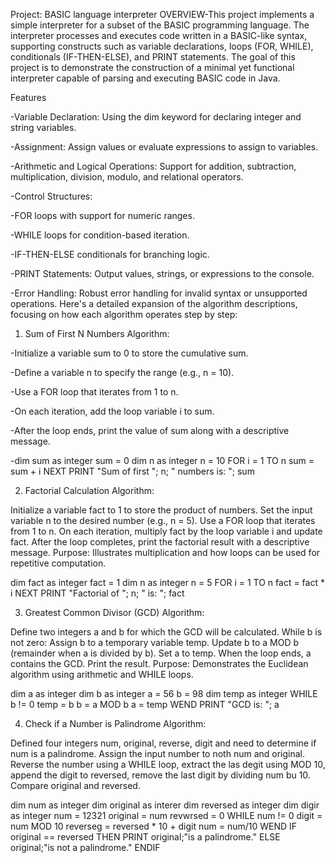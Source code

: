 Project: BASIC language interpreter
OVERVIEW-This project implements a simple interpreter for a subset of the BASIC programming language. The interpreter processes and executes code written in a BASIC-like syntax, supporting constructs such as variable declarations, loops (FOR, WHILE), conditionals (IF-THEN-ELSE), and PRINT statements. The goal of this project is to demonstrate the construction of a minimal yet functional interpreter capable of parsing and executing BASIC code in Java.


Features

-Variable Declaration: Using the dim keyword for declaring integer and string variables.

-Assignment: Assign values or evaluate expressions to assign to variables.

-Arithmetic and Logical Operations: Support for addition, subtraction, multiplication, division, modulo, and relational operators.

-Control Structures:

-FOR loops with support for numeric ranges.

-WHILE loops for condition-based iteration.

-IF-THEN-ELSE conditionals for branching logic.

-PRINT Statements: Output values, strings, or expressions to the console.

-Error Handling: Robust error handling for invalid syntax or unsupported operations.
Here's a detailed expansion of the algorithm descriptions, focusing on how each algorithm operates step by step:

1. Sum of First N Numbers
Algorithm:

-Initialize a variable sum to 0 to store the cumulative sum.

-Define a variable n to specify the range (e.g., n = 10).

-Use a FOR loop that iterates from 1 to n.

-On each iteration, add the loop variable i to sum.

-After the loop ends, print the value of sum along with a descriptive message.

-dim sum as integer
   sum = 0
    dim n as integer
     n = 10
    FOR i = 1 TO n
        sum = sum + i
    NEXT
    PRINT "Sum of first "; n; " numbers is: "; sum



2. Factorial Calculation
Algorithm:

Initialize a variable fact to 1 to store the product of numbers.
Set the input variable n to the desired number (e.g., n = 5).
Use a FOR loop that iterates from 1 to n.
On each iteration, multiply fact by the loop variable i and update fact.
After the loop completes, print the factorial result with a descriptive message.
Purpose: Illustrates multiplication and how loops can be used for repetitive computation.

dim fact as integer
    fact = 1
    dim n as integer
    n = 5
    FOR i = 1 TO n
        fact = fact * i
    NEXT
    PRINT "Factorial of "; n; " is: "; fact



3. Greatest Common Divisor (GCD)
Algorithm:

Define two integers a and b for which the GCD will be calculated.
While b is not zero:
Assign b to a temporary variable temp.
Update b to a MOD b (remainder when a is divided by b).
Set a to temp.
When the loop ends, a contains the GCD. Print the result.
Purpose: Demonstrates the Euclidean algorithm using arithmetic and WHILE loops.

dim a as integer
    dim b as integer
    a = 56
    b = 98
    dim temp as integer
    WHILE b != 0
        temp = b
        b = a MOD b
        a = temp
    WEND
    PRINT "GCD is: "; a



4. Check if a Number is Palindrome
Algorithm:

Defined four integers num, original, reverse, digit and need to determine if num is a palindrome.
Assign the input number to noth num and original.
Reverse the number using a WHILE loop, extract the las degit using MOD 10, append the digit to reversed, remove the last digit by dividing num bu 10.
Compare original and reversed.

dim num as integer
    dim original as interer
    dim reversed as integer
    dim digir as integer
    num = 12321
    original = num
    revwrsed = 0
    WHILE num != 0
        digit  = num MOD 10
        reverseg = reversed * 10 + digit
        num = num/10
    WEND
    IF original == reversed THEN
       PRINT original;"is a palindrome."
    ELSE original;"is not a palindrome."
    ENDIF

